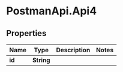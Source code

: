 # PostmanApi.Api4

## Properties

Name | Type | Description | Notes
------------ | ------------- | ------------- | -------------
**id** | **String** |  | 


